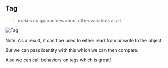 ## Tag

> makes no guarantees about other variables at all

![Tag](md/caps/tag.png)

Note:
As a result, it can't be used to either read from or write to the object.

But we can pass identity with this which we can then compare.

Also we can call behaviors on tags which is great!
